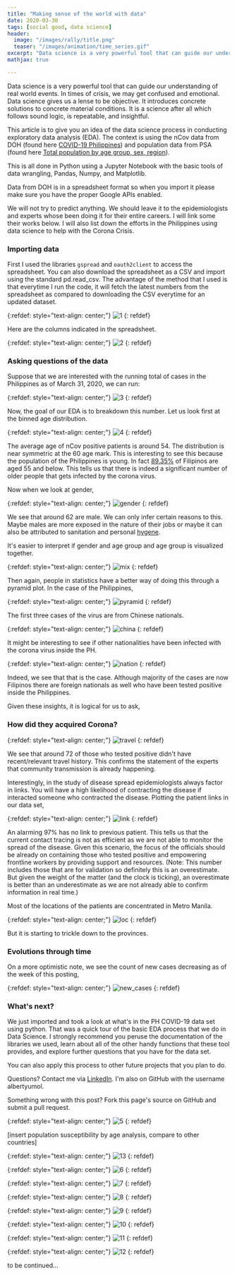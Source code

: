 ```yaml
---
title: "Making sense of the world with data"
date: 2020-03-30
tags: [social good, data science]
header:
  image: "/images/rally/title.png"
  teaser: "/images/animation/time_series.gif"
excerpt: "Data science is a very powerful tool that can guide our understanding of real world events."
mathjax: true

---
```

<div id="fb-root"></div>
<script async defer src="https://connect.facebook.net/en_US/sdk.js#xfbml=1&version=v3.2"></script>

Data science is a very powerful tool that can guide our understanding of real world events. In times of crisis, we may get confused and emotional. Data science gives us a lense to be objective. It introduces concrete solutions to concrete material conditions. It is a science after all which follows sound logic, is repeatable, and insightful.

This article is to give you an idea of the data science process in conducting exploratory data analysis (EDA). The context is using the nCov data from DOH (found here [COVID-19 Philippines](https://docs.google.com/spreadsheets/d/16g_PUxKYMC0XjeEKF6FPUBq2-pFgmTkHoj5lbVrGLhE/edit?fbclid=IwAR1qRr3hTxSiQ8KdymZiIQfPX4CpSA4VezpNKqXIPCIMQI1H3xMTGJ16lMs#gid=0)) and population data from PSA (found here [Total population by age group, sex, region](http://openstat.psa.gov.ph/PXWeb/pxweb/en/DB/DB__1A__PO/1001A6DTPR0.px/?rxid=7513be1c-0ada-4a03-909c-6f03e8b2d402&fbclid=IwAR1Vcfp-d-cfIF_ujsyDJICUCL6zPpTNS-51E5K8rFj373XzB_v7kbTllzE)).

This is all done in Python using a Jupyter Notebook with the basic tools of data wrangling, Pandas, Numpy, and Matplotlib.

Data from DOH is in a spreadsheet format so when you import it please make sure you have the proper Google APIs enabled.

We will not try to predict anything. We should leave it to the epidemiologists and experts whose been doing it for their entire careers. I will link some their works below. I will also list down the efforts in the Philippines using data science to help with the Corona Crisis.

### Importing data

First I used the libraries `gspread` and `oauth2client` to access the spreadsheet. You can also download the spreadsheet as a CSV and import using the standard pd.read_csv. The advantage of the method that I used is that everytime I run the code, it will fetch the latest numbers from the spreadsheet as compared to downloading the CSV everytime for an updated dataset.

{:refdef: style="text-align: center;"}
<img src="{{ site.url }}{{ site.baseurl }}/images/eda_corona/1.png" alt="1" class="center">
{: refdef}

Here are the columns indicated in the spreadsheet.

{:refdef: style="text-align: center;"}
<img src="{{ site.url }}{{ site.baseurl }}/images/eda_corona/2.png" alt="2" class="center">
{: refdef}

### Asking questions of the data

Suppose that we are interested with the running total of cases in the Philippines as of March 31, 2020, we can run:

{:refdef: style="text-align: center;"}
<img src="{{ site.url }}{{ site.baseurl }}/images/eda_corona/3.png" alt="3" class="center">
{: refdef}

Now, the goal of our EDA is to breakdown this number. Let us look first at the binned age distribution.

{:refdef: style="text-align: center;"}
<img src="{{ site.url }}{{ site.baseurl }}/images/eda_corona/4.png" alt="4" class="center">
{: refdef}

The average age of nCov positive patients is around 54. The distribution is near symmetric at the 60 age mark. This is interesting to see this because the population of the Philippines is young. In fact [89.35%](https://www.indexmundi.com/philippines/age_structure.html) of Filipinos are aged 55 and below. This tells us that there is indeed a significant number of older people that gets infected by the corona virus.

Now when we look at gender,

{:refdef: style="text-align: center;"}
<img src="{{ site.url }}{{ site.baseurl }}/images/eda_corona/gender1.png" alt="gender" class="center">
{: refdef}

We see that around $62%$ are male. We can only infer certain reasons to this. Maybe males are more exposed in the nature of their jobs or maybe it can also be attributed to sanitation and personal [hygene](https://www.nst.com.my/world/world/2020/03/572170/men-worse-bathroom-hygiene-prevents-covid-19).

It's easier to interpret if gender and age group and age group is visualized together.

{:refdef: style="text-align: center;"}
<img src="{{ site.url }}{{ site.baseurl }}/images/eda_corona/combined_age_gender.png" alt="mix" class="center">
{: refdef}

Then again, people in statistics have a better way of doing this through a pyramid plot. In the case of the Philippines,

{:refdef: style="text-align: center;"}
<img src="{{ site.url }}{{ site.baseurl }}/images/eda_corona/pyramid_PH.png" alt="pyramid" class="center">
{: refdef}

The first three cases of the virus are from Chinese nationals.

{:refdef: style="text-align: center;"}
<img src="{{ site.url }}{{ site.baseurl }}/images/eda_corona/china.png" alt="china" class="center">
{: refdef}


It might be interesting to see if other nationalities have been infected with the corona virus inside the PH.

{:refdef: style="text-align: center;"}
<img src="{{ site.url }}{{ site.baseurl }}/images/eda_corona/nation.png" alt="nation" class="center">
{: refdef}

Indeed, we see that that is the case. Although majority of the cases are now Filipinos there are foreign nationals as well who have been tested positive inside the Philippines.

Given these insights, it is logical for us to ask,

### How did they acquired Corona?

{:refdef: style="text-align: center;"}
<img src="{{ site.url }}{{ site.baseurl }}/images/eda_corona/travel.png" alt="travel" class="center">
{: refdef}

We see that around $72%$ of those who tested positive didn't have recent/relevant travel history. This confirms the statement of the experts that community transmission is already happening.

Interestingly, in the study of disease spread epidemiologists always factor in links. You will have a high likelihood of contracting the disease if interacted someone who contracted the disease. Plotting the patient links in our data set,

{:refdef: style="text-align: center;"}
<img src="{{ site.url }}{{ site.baseurl }}/images/eda_corona/link.png" alt="link" class="center">
{: refdef}

An alarming 97% has no link to previous patient. This tells us that the current contact tracing is not as efficient as we are not able to monitor the spread of the disease. Given this scenario, the focus of the officials should be already on containing those who tested positive and empowering frontline workers by providing support and resources. (Note: This number includes those that are for validation so definitely this is an overestimate. But given the weight of the matter (and the clock is ticking), an overestimate is better than an underestimate as we are not already able to confirm information in real time.)

Most of the locations of the patients are concentrated in Metro Manila.

{:refdef: style="text-align: center;"}
<img src="{{ site.url }}{{ site.baseurl }}/images/eda_corona/loc.png" alt="loc" class="center">
{: refdef}

But it is starting to trickle down to the provinces.

### Evolutions through time

On a more optimistic note, we see the count of new cases decreasing as of the week of this posting,

{:refdef: style="text-align: center;"}
<img src="{{ site.url }}{{ site.baseurl }}/images/eda_corona/new_cases.png" alt="new_cases" class="center">
{: refdef}











### What's next?


We just imported and took a look at what's in the PH COVID-19 data set using python. That was a quick tour of the basic EDA process that we do in Data Science. I strongly recommend you peruse the documentation of the libraries we used, learn about all of the other handy functions that these tool provides, and explore further questions that you have for the data set.

You can also apply this process to other future projects that you plan to do.

Questions? Contact me via [LinkedIn](https://ph.linkedin.com/in/albertyumol). I'm also on GitHub with the username albertyumol.

Something wrong with this post? Fork this page's source on GitHub and submit a pull request.


{:refdef: style="text-align: center;"}
<img src="{{ site.url }}{{ site.baseurl }}/images/eda_corona/5.png" alt="5" class="center">
{: refdef}

[insert population susceptibility by age analysis, compare to other countries]

{:refdef: style="text-align: center;"}
<img src="{{ site.url }}{{ site.baseurl }}/images/eda_corona/13.png" alt="13" class="center">
{: refdef}


{:refdef: style="text-align: center;"}
<img src="{{ site.url }}{{ site.baseurl }}/images/eda_corona/6.png" alt="6" class="center">
{: refdef}


{:refdef: style="text-align: center;"}
<img src="{{ site.url }}{{ site.baseurl }}/images/eda_corona/7.png" alt="7" class="center">
{: refdef}

{:refdef: style="text-align: center;"}
<img src="{{ site.url }}{{ site.baseurl }}/images/eda_corona/8.png" alt="8" class="center">
{: refdef}

{:refdef: style="text-align: center;"}
<img src="{{ site.url }}{{ site.baseurl }}/images/eda_corona/9.png" alt="9" class="center">
{: refdef}

{:refdef: style="text-align: center;"}
<img src="{{ site.url }}{{ site.baseurl }}/images/eda_corona/10.png" alt="10" class="center">
{: refdef}

{:refdef: style="text-align: center;"}
<img src="{{ site.url }}{{ site.baseurl }}/images/eda_corona/11.png" alt="11" class="center">
{: refdef}

{:refdef: style="text-align: center;"}
<img src="{{ site.url }}{{ site.baseurl }}/images/eda_corona/12.png" alt="12" class="center">
{: refdef}


to be continued...


<script async src="//pagead2.googlesyndication.com/pagead/js/adsbygoogle.js"></script>
<script>
  (adsbygoogle = window.adsbygoogle || []).push({
    google_ad_client: "ca-pub-6410209740119334",
    enable_page_level_ads: true
  });
</script>

<div class="fb-comments" data-href="https://albertyumol.github.io/" data-numposts="5"></div>

